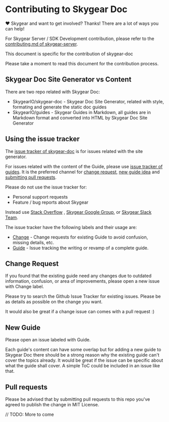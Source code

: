 # Contributing to Skygear Doc

♥ Skygear and want to get involved? Thanks! There are a lot of ways you can
help!

For Skygear Server / SDK Development contribution, please refer to the
[contributing.md of skygear-server](https://github.com/SkygearIO/skygear-server/blob/master/CONTRIBUTING.md).

This document is specific for the contribution of skygear-doc

Please take a moment to read this document for the contribution process.

## Skygear Doc Site Generator vs Content

There are two repo related with Skygear Doc:
* SkygearIO/skygear-doc - Skygear Doc Site Generator, related with style,
  formating and generate the static doc guides
* SkygearIO/guides - Skygear Guides in Markdown, all guides are in Markdown
  format and converted into HTML by Skygear Doc Site Generator

## Using the issue tracker

The [issue tracker of
skygear-doc](https://github.com/SkygearIO/skygear-doc/issues) is for issues
related with the site generator.

For issues related with the content of the Guide, please use [issue tracker of
guides](https://github.com/SkygearIO/guides/issues). It is the preferred channel
for [change request](#change), [new guide idea](#guide) and 
[submitting pull requests](#pull-requests).

Please do not use the issue tracker for:
* Personal support requests
* Feature / bug reports about Skygear

Instead use [Stack Overflow](http://stackoverflow.com/questions/tagged/skygear) 
, [Skygear Google Group](https://groups.google.com/forum/#!forum/skygear-user-group),
or [Skygear Slack Team](https://slack.skygear.io/).

The issue tracker have the following labels and their usage are:
* [Change](https://github.com/SkygearIO/guides/labels/Change) - Change
  requests for existing Guide to avoid confusion, missing details, etc.
* [Guide](https://github.com/SkygearIO/guides/labels/Guide) - Issue
  tracking the writing or revamp of a complete guide.

<a name="change"></a>
## Change Request
If you found that the existing guide need any changes due to outdated
information, confusion, or area of improvements, please open a new issue with
Change label.

Please try to search the Github Issue Tracker for existing issues. Please be as
details as possible on the change you want.

It would also be great if a change issue can comes with a pull request :)

<a name="guide"></a>
## New Guide
Please open an issue labeled with Guide.

Each guide's content can have some overlap but for adding a new guide to Skygear
Doc there should be a strong reason why the existing guide can't cover the
topics already. It would be great if the issue can be specific about what the
guide shall cover. A simple ToC could be included in an issue like that.

<a name="pull-requests"></a>
## Pull requests
Please be advised that by submitting pull requests to this repo you've agreed to
publish the change in MIT License. 

// TODO: More to come
